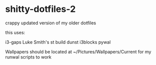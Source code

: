 # shitty-dotfiles-2

crappy updated version of my older dotfiles

this uses:

i3-gaps
Luke Smith's st build
dunst
i3blocks
pywal

Wallpapers should be located at ~/Pictures/Wallpapers/Current for my runwal scripts to work
